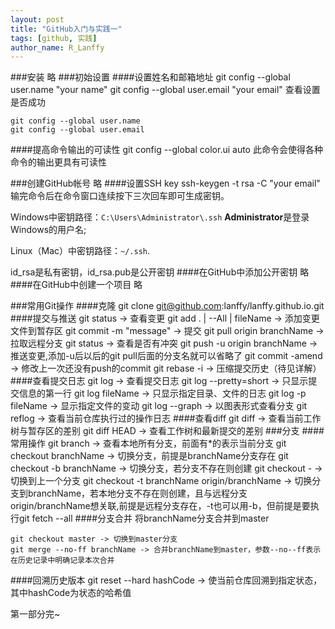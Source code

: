 ```yaml
---
layout: post
title: "GitHub入门与实践一"
tags: [github, 实践]
author_name: R_Lanffy
---
```


###安装
    略
###初始设置
####设置姓名和邮箱地址
    git config --global user.name "your name"
    git config --global user.email "your email"
查看设置是否成功

    git config --global user.name
    git config --global user.email
####提高命令输出的可读性
    git config --global color.ui auto
此命令会使得各种命令的输出更具有可读性

###创建GitHub帐号
    略
####设置SSH key
    ssh-keygen -t rsa -C "your email"
输完命令后在命令窗口连续按下三次回车即可生成密钥。

Windows中密钥路径：`C:\Users\Administrator\.ssh` **Administrator**是登录Windows的用户名;

Linux（Mac）中密钥路径：`~/.ssh`.

id_rsa是私有密钥，id_rsa.pub是公开密钥
####在GitHub中添加公开密钥
    略
####在GitHub中创建一个项目
    略
    
###常用Git操作
####克隆
    git clone git@github.com:lanffy/lanffy.github.io.git
####提交与推送
    git status -> 查看变更
    git add . | --All | fileName -> 添加变更文件到暂存区
    git commit -m "message" -> 提交
    git pull origin branchName -> 拉取远程分支
    git status -> 查看是否有冲突
    git push -u origin branchName -> 推送变更,添加-u后以后的git pull后面的分支名就可以省略了
    git commit -amend -> 修改上一次还没有push的commit
    git rebase -i -> 压缩提交历史（待见详解）
####查看提交日志
    git log -> 查看提交日志
    git log --pretty=short -> 只显示提交信息的第一行
    git log fileName -> 只显示指定目录、文件的日志
    git log -p fileName -> 显示指定文件的变动
    git log --graph -> 以图表形式查看分支
    git reflog -> 查看当前仓库执行过的操作日志
####查看diff
    git diff -> 查看当前工作树与暂存区的差别
    git diff HEAD -> 查看工作树和最新提交的差别
###分支
####常用操作
    git branch -> 查看本地所有分支，前面有*的表示当前分支
    git checkout branchName -> 切换分支，前提是branchName分支存在
    git checkout -b branchName -> 切换分支，若分支不存在则创建
    git checkout - -> 切换到上一个分支
    git checkout -t branchName origin/branchName -> 切换分支到branchName，若本地分支不存在则创建，且与远程分支origin/branchName想关联,前提是远程分支存在，-t也可以用-b，但前提是要执行git fetch --all
####分支合并
将branchName分支合并到master

    git checkout master -> 切换到master分支
    git merge --no-ff branchName -> 合并branchName到master，参数--no--ff表示在历史记录中明确记录本次合并
####回溯历史版本
    git reset --hard hashCode -> 使当前仓库回溯到指定状态，其中hashCode为状态的哈希值

第一部分完~


